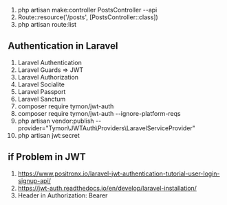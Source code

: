 1. php artisan make:controller PostsController --api
2. Route::resource('/posts', [PostsController::class])
3. php artisan route:list

## Authentication in Laravel

1. Laravel Authentication
2. Laravel Guards => JWT
3. Laravel Authorization
4. Laravel Socialite
5. Laravel Passport
6. Laravel Sanctum
7. composer require tymon/jwt-auth
8. composer require tymon/jwt-auth --ignore-platform-reqs
9. php artisan vendor:publish --provider="Tymon\JWTAuth\Providers\LaravelServiceProvider"
10. php artisan jwt:secret

## if Problem in JWT

1. https://www.positronx.io/laravel-jwt-authentication-tutorial-user-login-signup-api/
2. https://jwt-auth.readthedocs.io/en/develop/laravel-installation/
3. Header in Authorization: Bearer <Token>
